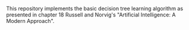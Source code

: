 This repository implements the basic decision tree learning algorithm as presented in chapter 18 Russell and Norvig's "Artificial Intelligence: A Modern Approach".